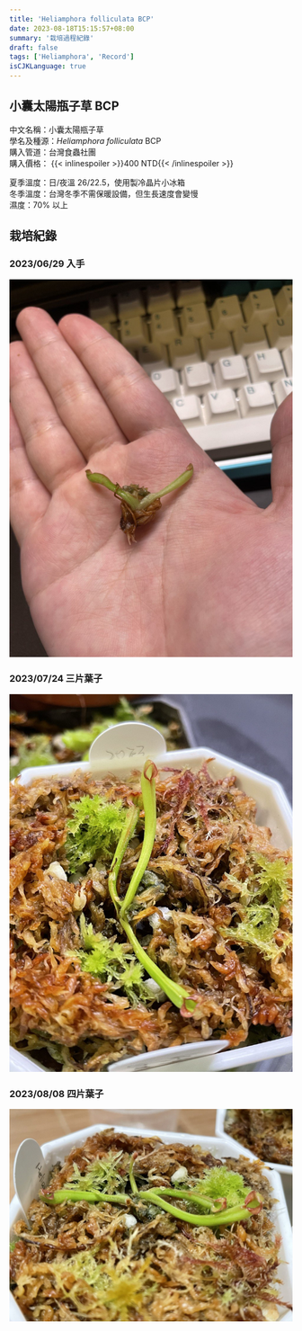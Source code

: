```yaml
---
title: 'Heliamphora folliculata BCP'
date: 2023-08-18T15:15:57+08:00
summary: '栽培過程紀錄'
draft: false
tags: ['Heliamphora', 'Record']
isCJKLanguage: true
---
```


## 小囊太陽瓶子草 BCP

中文名稱：小囊太陽瓶子草  
學名及種源：*Heliamphora folliculata* BCP  
購入管道：台灣食蟲社團  
購入價格： {{< inlinespoiler >}}400 NTD{{< /inlinespoiler >}}

夏季溫度：日/夜溫 26/22.5，使用製冷晶片小冰箱  
冬季溫度：台灣冬季不需保暖設備，但生長速度會變慢  
濕度：70% 以上

## 栽培紀錄

### 2023/06/29 入手

![2023-06-29](./images/2023-06-29.jpg '有根')

### 2023/07/24 三片葉子

![2023-07-24](./images/2023-07-24.jpg '三片葉子')

### 2023/08/08 四片葉子

![2023-08-08](./images/2023-08-08.jpg '四片葉子')
